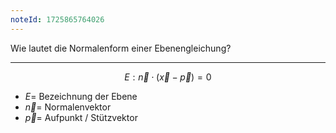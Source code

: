 ```yaml
---
noteId: 1725865764026
---
```


Wie lautet die Normalenform einer Ebenengleichung?

---

$$
E: \vec{n}\cdot (\vec{x} - \vec{p})=0
$$

- $E =$ Bezeichnung der Ebene
- $\vec{n} =$ Normalenvektor
- $\vec{p} =$ Aufpunkt / Stützvektor
